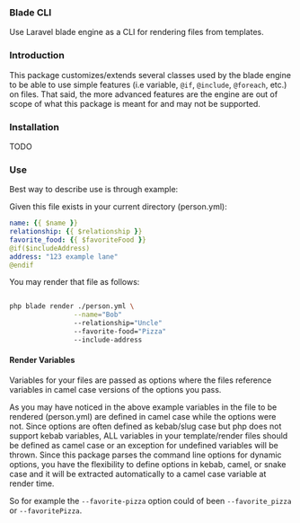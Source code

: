### Blade CLI

Use Laravel blade engine as a CLI for rendering files from templates.


### Introduction

This package customizes/extends several classes used by the blade engine to be able to use simple features (i.e variable, `@if`, `@include`, `@foreach`, etc.)
on files. That said, the more advanced features are the engine are out of scope of what this package is meant for and may not be supported.

### Installation

TODO
### Use

Best way to describe use is through example:

Given this file exists in your current directory (person.yml):

```yaml
name: {{ $name }}
relationship: {{ $relationship }}
favorite_food: {{ $favoriteFood }}
@if($includeAddress)
address: "123 example lane"
@endif
```

You may render that file as follows:

```bash

php blade render ./person.yml \
                --name="Bob"
                --relationship="Uncle"
                --favorite-food="Pizza"
                --include-address
```


#### Render Variables

Variables for your files are passed as options where the files reference variables in camel case versions of the options you pass.

As you may have noticed in the above example variables in the file to be rendered (person.yml) are defined in camel case while the options were not.
Since options are often defined as kebab/slug case but php does not support kebab variables, ALL variables in your template/render files should be
defined as camel case or an exception for undefined variables will be thrown. Since this package parses the command line options for dynamic options,
you have the flexibility to define options in kebab, camel, or snake case and it will be extracted automatically to a camel case variable at render time.

So for example the `--favorite-pizza` option could of been `--favorite_pizza` or `--favoritePizza`.